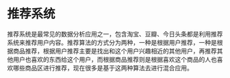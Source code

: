 # 推荐系统
推荐系统是最常见的数据分析应用之一，包含淘宝、豆瓣、今日头条都是利用推荐系统来推荐用户内容。推荐算法的方式分为两种，一种是根据用户推荐，一种是根据商品推荐，根据用户推荐主要是找出和这个用户兴趣相近的其他用户，再推荐其他用户也喜欢的东西给这个用户，而根据商品推荐则是根据喜欢这个商品的人也喜欢哪些商品区进行推荐，现在很多是基于这两种算法去进行混合应用。